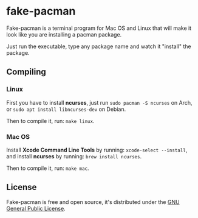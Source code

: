 # fake-pacman
Fake-pacman is a terminal program for Mac OS and Linux that will make it look like you are installing a pacman package. 

Just run the executable, type any package name and watch it "install" the package.

## Compiling
### Linux
First you have to install **ncurses**, just run `sudo pacman -S ncurses` on Arch, or `sudo apt install libncurses-dev` on Debian.

Then to compile it, run: `make linux`.

### Mac OS
Install **Xcode Command Line Tools** by running: `xcode-select --install`, and install **ncurses** by running: `brew install ncurses`.

Then to compile it, run: `make mac`.

## License
Fake-pacman is free and open source, it's distributed under the [GNU General Public License](https://www.gnu.org/licenses/gpl-3.0.en.html).
